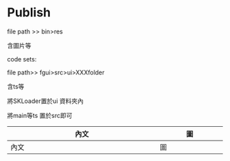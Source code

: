 # Publish

file path &gt;&gt; bin&gt;res

含圖片等

code sets:

file path&gt;&gt; fgui&gt;src&gt;ui&gt;XXXfolder

含ts等

將SKLoader置於ui 資料夾內

將main等ts 置於src即可



|內文 | 圖 |
|-----|-----|
|內文<img width=500/>|圖<img width=200/>|


